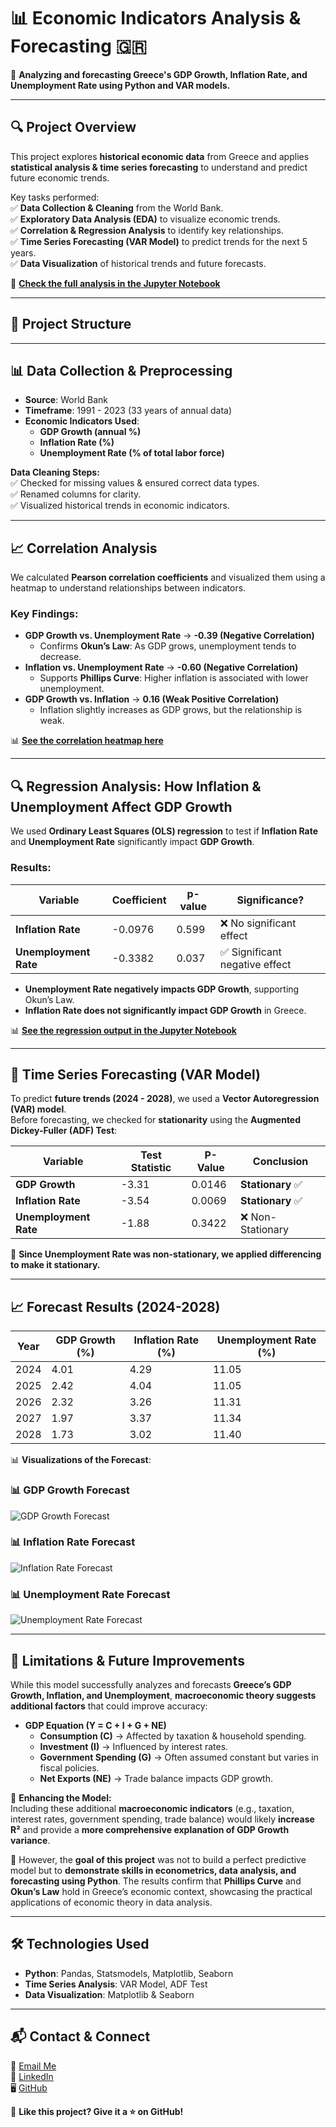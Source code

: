 # 📊 Economic Indicators Analysis & Forecasting 🇬🇷  

🚀 **Analyzing and forecasting Greece's GDP Growth, Inflation Rate, and Unemployment Rate using Python and VAR models.**  

---

## 🔍 **Project Overview**
This project explores **historical economic data** from Greece and applies **statistical analysis & time series forecasting** to understand and predict future economic trends.  

Key tasks performed:  
✅ **Data Collection & Cleaning** from the World Bank.  
✅ **Exploratory Data Analysis (EDA)** to visualize economic trends.  
✅ **Correlation & Regression Analysis** to identify key relationships.  
✅ **Time Series Forecasting (VAR Model)** to predict trends for the next 5 years.  
✅ **Data Visualization** of historical trends and future forecasts.  

📌 **[Check the full analysis in the Jupyter Notebook](./forecasting_analysis.ipynb)**  

---

## 📂 **Project Structure**

---

## 📊 **Data Collection & Preprocessing**
- **Source**: World Bank  
- **Timeframe**: 1991 - 2023 (33 years of annual data)  
- **Economic Indicators Used**:
  - **GDP Growth (annual %)**
  - **Inflation Rate (%)**
  - **Unemployment Rate (% of total labor force)**  

**Data Cleaning Steps:**  
✅ Checked for missing values & ensured correct data types.  
✅ Renamed columns for clarity.  
✅ Visualized historical trends in economic indicators.  

---

## 📈 **Correlation Analysis**
We calculated **Pearson correlation coefficients** and visualized them using a heatmap to understand relationships between indicators.

### **Key Findings**:
- **GDP Growth vs. Unemployment Rate** → **-0.39 (Negative Correlation)**  
  - Confirms **Okun’s Law**: As GDP grows, unemployment tends to decrease.  
- **Inflation vs. Unemployment Rate** → **-0.60 (Negative Correlation)**  
  - Supports **Phillips Curve**: Higher inflation is associated with lower unemployment.  
- **GDP Growth vs. Inflation** → **0.16 (Weak Positive Correlation)**  
  - Inflation slightly increases as GDP grows, but the relationship is weak.  

📊 **[See the correlation heatmap here](./charts/Correlation_Matrix_growth_inflation_unemployment.png)**  

---

## 🔍 **Regression Analysis: How Inflation & Unemployment Affect GDP Growth**
We used **Ordinary Least Squares (OLS) regression** to test if **Inflation Rate** and **Unemployment Rate** significantly impact **GDP Growth**.

### **Results:**
| Variable                 | Coefficient | p-value  | Significance? |
|--------------------------|------------|---------|--------------|
| **Inflation Rate**       | -0.0976    | 0.599   | ❌ No significant effect |
| **Unemployment Rate**    | -0.3382    | 0.037   | ✅ Significant negative effect |

- **Unemployment Rate negatively impacts GDP Growth**, supporting Okun’s Law.
- **Inflation Rate does not significantly impact GDP Growth** in Greece.

📊 **[See the regression output in the Jupyter Notebook](./forecasting_analysis.ipynb)**  

---

## 🔮 **Time Series Forecasting (VAR Model)**
To predict **future trends (2024 - 2028)**, we used a **Vector Autoregression (VAR) model**.  
Before forecasting, we checked for **stationarity** using the **Augmented Dickey-Fuller (ADF) Test**:

| Variable               | Test Statistic | P-Value  | Conclusion |
|------------------------|---------------|---------|------------|
| **GDP Growth**        | -3.31          | 0.0146  | **Stationary** ✅ |
| **Inflation Rate**    | -3.54          | 0.0069  | **Stationary** ✅ |
| **Unemployment Rate** | -1.88          | 0.3422  | ❌ Non-Stationary |

📌 **Since Unemployment Rate was non-stationary, we applied differencing to make it stationary.**

---

## 📈 **Forecast Results (2024-2028)**
| Year | GDP Growth (%) | Inflation Rate (%) | Unemployment Rate (%) |
|------|--------------|------------------|----------------------|
| 2024 | 4.01        | 4.29             | 11.05                |
| 2025 | 2.42        | 4.04             | 11.05                |
| 2026 | 2.32        | 3.26             | 11.31                |
| 2027 | 1.97        | 3.37             | 11.34                |
| 2028 | 1.73        | 3.02             | 11.40                |

📊 **Visualizations of the Forecast**:
### **📊 GDP Growth Forecast**
![GDP Growth Forecast](./charts/Forecast_growth_Greece_5years.png)

### **📊 Inflation Rate Forecast**
![Inflation Rate Forecast](./charts/Forecast_inflation_Greece_5years.png)

### **📊 Unemployment Rate Forecast**
![Unemployment Rate Forecast](./charts/Forecast_unemployment_Greece_5years.png)

---

## 📌 **Limitations & Future Improvements**
While this model successfully analyzes and forecasts **Greece’s GDP Growth, Inflation, and Unemployment**, **macroeconomic theory suggests additional factors** that could improve accuracy:  

- **GDP Equation (Y = C + I + G + NE)**  
  - **Consumption (C)** → Affected by taxation & household spending.  
  - **Investment (I)** → Influenced by interest rates.  
  - **Government Spending (G)** → Often assumed constant but varies in fiscal policies.  
  - **Net Exports (NE)** → Trade balance impacts GDP growth.  

🔹 **Enhancing the Model:**  
Including these additional **macroeconomic indicators** (e.g., taxation, interest rates, government spending, trade balance) would likely **increase R²** and provide a **more comprehensive explanation of GDP Growth variance**.  

📌 However, the **goal of this project** was not to build a perfect predictive model but to **demonstrate skills in econometrics, data analysis, and forecasting using Python**. The results confirm that **Phillips Curve** and **Okun’s Law** hold in Greece’s economic context, showcasing the practical applications of economic theory in data analysis.  

---

## 🛠 **Technologies Used**
- **Python**: Pandas, Statsmodels, Matplotlib, Seaborn
- **Time Series Analysis**: VAR Model, ADF Test
- **Data Visualization**: Matplotlib & Seaborn

---

## 📬 **Contact & Connect**
📩 [Email Me](mailto:manoskonstantinos960@gmail.com)  
🔗 [LinkedIn](https://www.linkedin.com/in/konstantinosmanos)  
🖥 [GitHub](https://github.com/konstantinosmanos)  

🚀 **Like this project? Give it a ⭐ on GitHub!**
